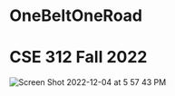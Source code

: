 # OneBeltOneRoad

# CSE 312 Fall 2022




![Screen Shot 2022-12-04 at 5 57 43 PM](https://user-images.githubusercontent.com/61395318/205520792-ac7cc408-7148-49e5-86e9-cfd530823582.png)
